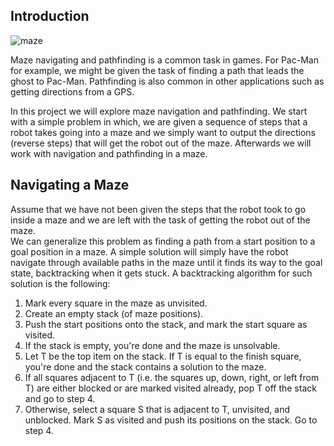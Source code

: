 ## Introduction

![maze](https://user-images.githubusercontent.com/38334354/117333245-ba465200-ae66-11eb-8b31-8c395e5bf633.jpg)


Maze navigating and pathfinding is a common task in games. For Pac-Man for example, we
might be given the task of finding a path that leads the ghost to Pac-Man. Pathfinding is also
common in other applications such as getting directions from a GPS.

In this project we will explore maze navigation and pathfinding. We start with a simple problem
in which, we are given a sequence of steps that a robot takes going into a maze and we simply
want to output the directions (reverse steps) that will get the robot out of the maze. Afterwards
we will work with navigation and pathfinding in a maze.

## Navigating a Maze
Assume that we have not been given the steps that the robot took to go inside a maze and we
are left with the task of getting the robot out of the maze. <br /> 
We can generalize this problem as finding a path from a start position to a goal position in a
maze. A simple solution will simply have the robot navigate through available paths in the maze
until it finds its way to the goal state, backtracking when it gets stuck. A backtracking
algorithm for such solution is the following:
1. Mark every square in the maze as unvisited.
2. Create an empty stack (of maze positions).
3. Push the start positions onto the stack, and mark the start square as visited.
4. If the stack is empty, you're done and the maze is unsolvable.
5. Let T be the top item on the stack. If T is equal to the finish square, you're done
and the stack contains a solution to the maze.
6. If all squares adjacent to T (i.e. the squares up, down, right, or left from T) are
either blocked or are marked visited already, pop T off the stack and go to step 4.
7. Otherwise, select a square S that is adjacent to T, unvisited, and unblocked.
Mark S as visited and push its positions on the stack. Go to step 4.
